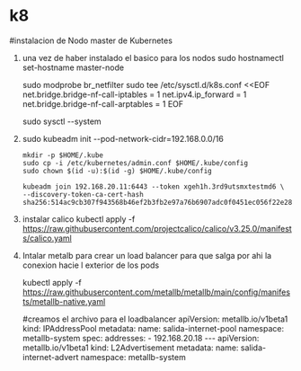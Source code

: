# k8


#instalacion de Nodo master de Kubernetes
1.  una vez de  haber instalado  el basico para los nodos
       sudo hostnamectl set-hostname master-node

    sudo modprobe br_netfilter
    sudo tee /etc/sysctl.d/k8s.conf <<EOF
    net.bridge.bridge-nf-call-iptables = 1
    net.ipv4.ip_forward = 1
    net.bridge.bridge-nf-call-arptables = 1
    EOF

    sudo sysctl --system
 2. 
       sudo kubeadm init --pod-network-cidr=192.168.0.0/16

        mkdir -p $HOME/.kube
        sudo cp -i /etc/kubernetes/admin.conf $HOME/.kube/config
        sudo chown $(id -u):$(id -g) $HOME/.kube/config

        kubeadm join 192.168.20.11:6443 --token xgeh1h.3rd9utsmxtestmd6 \
        --discovery-token-ca-cert-hash sha256:514ac9cb307f943568b46ef2b3fb2e97a76b6907adc0f0451ec056f22e283e67

3. instalar calico 
       kubectl apply -f https://raw.githubusercontent.com/projectcalico/calico/v3.25.0/manifests/calico.yaml

4. Intalar metalb  para crear un load balancer  para que salga por ahi la conexion hacie l exterior de los pods   

      kubectl apply -f https://raw.githubusercontent.com/metallb/metallb/main/config/manifests/metallb-native.yaml

      #creamos el archivo para el loadbalancer 
        apiVersion: metallb.io/v1beta1
        kind: IPAddressPool
        metadata:
        name: salida-internet-pool
        namespace: metallb-system
        spec:
        addresses:
            - 192.168.20.18
        ---
        apiVersion: metallb.io/v1beta1
        kind: L2Advertisement
        metadata:
        name: salida-internet-advert
        namespace: metallb-system
